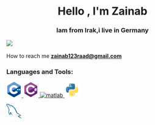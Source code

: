 <h1 align="center">Hello , I'm Zainab</h1>
<h3 align="center">Iam from Irak,i live in Germany</h3>
<img src="https://media.giphy.com/media/v1.Y2lkPTc5MGI3NjExaW16cTY4YmxqbHJhdnEyZDlhcjlrbDlkaWRmdXBlcTNlbnd0ZnU4YSZlcD12MV9naWZzX3RyZW5kaW5nJmN0PWc/DyQrKMpqkAhNHZ1iWe/giphy.gif" width="400"/>
                     
How to reach me **zainab123raad@gmail.com**

<p align="left">
</p>

<h3 align="left">Languages and Tools:</h3>
<p align="left"> <a href="https://www.w3schools.com/cpp/" target="_blank" rel="noreferrer"> <img src="https://raw.githubusercontent.com/devicons/devicon/master/icons/cplusplus/cplusplus-original.svg" alt="cplusplus" width="40" height="40"/> </a> <a href="https://www.w3schools.com/cs/" target="_blank" rel="noreferrer"> <img src="https://raw.githubusercontent.com/devicons/devicon/master/icons/csharp/csharp-original.svg" alt="csharp" width="40" height="40"/> </a> <a href="https://www.mathworks.com/" target="_blank" rel="noreferrer"> <img src="https://upload.wikimedia.org/wikipedia/commons/2/21/Matlab_Logo.png" alt="matlab" width="40" height="40"/> </a> <a href="https://www.python.org" target="_blank" rel="noreferrer"> <img src="https://raw.githubusercontent.com/devicons/devicon/master/icons/python/python-original.svg" alt="python" width="40" height="40"/> </a> </p>
<a href="https://www.mysql.com/" target="_blank" rel="noreferrer">
  <img src="https://raw.githubusercontent.com/devicons/devicon/master/icons/mysql/mysql-original.svg" alt="mysql" width="40" height="40" />
</a>
